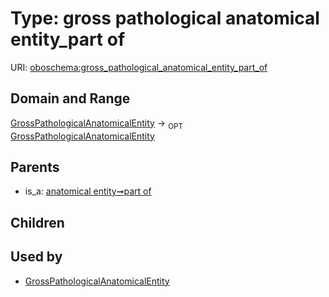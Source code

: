 
# Type: gross pathological anatomical entity_part of




URI: [oboschema:gross_pathological_anatomical_entity_part_of](http://purl.obolibrary.org/oboschema/gross_pathological_anatomical_entity_part_of)


## Domain and Range

[GrossPathologicalAnatomicalEntity](GrossPathologicalAnatomicalEntity.md) ->  <sub>OPT</sub> [GrossPathologicalAnatomicalEntity](GrossPathologicalAnatomicalEntity.md)

## Parents

 *  is_a: [anatomical entity➞part of](anatomical_entity_part_of.md)

## Children


## Used by

 * [GrossPathologicalAnatomicalEntity](GrossPathologicalAnatomicalEntity.md)
